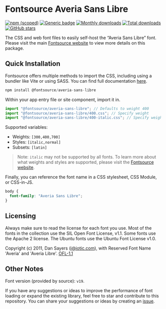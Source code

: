 # Fontsource Averia Sans Libre

[![npm (scoped)](https://img.shields.io/npm/v/@fontsource/averia-sans-libre?color=brightgreen)](https://www.npmjs.com/package/@fontsource/averia-sans-libre) [![Generic badge](https://img.shields.io/badge/fontsource-passing-brightgreen)](https://github.com/fontsource/fontsource) [![Monthly downloads](https://badgen.net/npm/dm/@fontsource/averia-sans-libre)](https://github.com/fontsource/fontsource) [![Total downloads](https://badgen.net/npm/dt/@fontsource/averia-sans-libre)](https://github.com/fontsource/fontsource) [![GitHub stars](https://img.shields.io/github/stars/fontsource/fontsource.svg?style=social&label=Star)](https://github.com/fontsource/fontsource/stargazers)

The CSS and web font files to easily self-host the “Averia Sans Libre” font. Please visit the main [Fontsource website](https://fontsource.org/fonts/averia-sans-libre) to view more details on this package.

## Quick Installation

Fontsource offers multiple methods to import the CSS, including using a bundler like Vite or using SASS. You can find full documentation [here](https://fontsource.org/docs/getting-started/introduction).

```javascript
npm install @fontsource/averia-sans-libre
```

Within your app entry file or site component, import it in.

```javascript
import "@fontsource/averia-sans-libre"; // Defaults to weight 400
import "@fontsource/averia-sans-libre/400.css"; // Specify weight
import "@fontsource/averia-sans-libre/400-italic.css"; // Specify weight and style
```

Supported variables:
- Weights: `[300,400,700]`
- Styles: `[italic,normal]`
- Subsets: `[latin]`

> Note: `italic` may not be supported by all fonts. To learn more about what weights and styles are supported, please visit the [Fontsource website](https://fontsource.org/fonts/averia-sans-libre).

Finally, you can reference the font name in a CSS stylesheet, CSS Module, or CSS-in-JS.

```css
body {
  font-family: "Averia Sans Libre";
}
```

## Licensing
Always make sure to read the license for each font you use. Most of the fonts in the collection use the SIL Open Font License, v1.1. Some fonts use the Apache 2 license. The Ubuntu fonts use the Ubuntu Font License v1.0.

Copyright (c) 2011, Dan Sayers (i@iotic.com), with Reserved Font Name 'Averia' and 'Averia Libre'.
[OFL-1.1](http://scripts.sil.org/OFL)

## Other Notes
Font version (provided by source): `v19`.

If you have any suggestions or ideas to improve the performance of font loading or expand the existing library, feel free to star and contribute to this repository. You can share your suggestions or ideas by creating an [issue](https://github.com/fontsource/fontsource/issues).